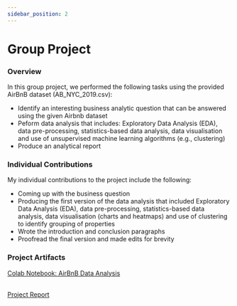 ```yaml
---
sidebar_position: 2
---
```


# Group Project


### Overview

In this group project, we performed the following tasks using the provided AirBnB dataset (AB_NYC_2019.csv):

- Identify an interesting business analytic question that can be answered using the given Airbnb dataset
- Peform data analysis that includes: Exploratory Data Analysis (EDA), data pre-processing, statistics-based data analysis, data visualisation and use of unsupervised machine learning algorithms (e.g., clustering)
- Produce an analytical report

### Individual Contributions

My individual contributions to the project include the following:

- Coming up with the business question
- Producing the first version of the data analysis that included Exploratory Data Analysis (EDA), data pre-processing, statistics-based data analysis, data visualisation (charts and heatmaps) and use of clustering to identify grouping of properties
- Wrote the introduction and conclusion paragraphs
- Proofread the final version and made edits for brevity


### Project Artifacts

<a href="https://colab.research.google.com/drive/1Fny4VjpSeAxd96P4B7vbB7kWXfoxRVIg" target="_blank">Colab Notebook: AirBnB Data Analysis</a>
<br/>
<br/>

<a href="https://docs.google.com/document/d/1giF7Cnpet3OD4Nzf4zEanC09o0TQrenZchGQJolSjZg/edit?usp=sharing" target="_blank">Project Report</a>
<br/>
